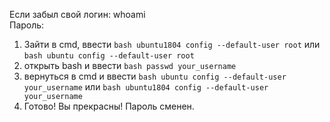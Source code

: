 Если забыл свой логин: whoami  
Пароль:  
1) Зайти в cmd, ввести ```bash ubuntu1804 config --default-user root``` или ```bash ubuntu config --default-user root```  
2) открыть bash и ввести ```bash passwd your_username```  
3) вернуться в cmd и ввести ```bash ubuntu config --default-user  your_username``` или ```bash ubuntu1804 config --default-user your_username```  
4) Готово! Вы прекрасны! Пароль сменен.  
